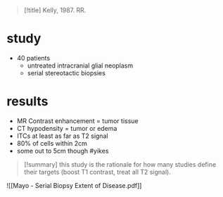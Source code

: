 >[!title]
> Kelly, 1987. RR.
# study
- 40 patients
	- untreated intracranial glial neoplasm
	- serial stereotactic biopsies
# results
- MR Contrast enhancement = tumor tissue
- CT hypodensity = tumor or edema
- ITCs at least as far as T2 signal
- 80% of cells within 2cm
- some out to 5cm though #yikes

>[!summary] 
>this study is the rationale for how many studies define their targets (boost T1 contrast, treat all T2 signal). 

![[Mayo - Serial Biopsy Extent of Disease.pdf]]